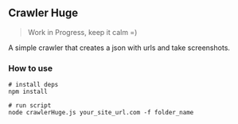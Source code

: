 ## Crawler Huge

> Work in Progress, keep it calm =)

A simple crawler that creates a json with urls and take screenshots.

### How to use

```
# install deps
npm install

# run script
node crawlerHuge.js your_site_url.com -f folder_name
```